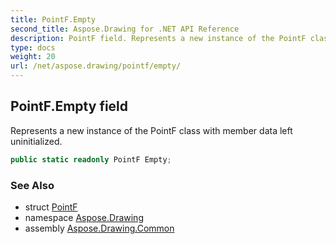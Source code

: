 ```yaml
---
title: PointF.Empty
second_title: Aspose.Drawing for .NET API Reference
description: PointF field. Represents a new instance of the PointF class with member data left uninitialized
type: docs
weight: 20
url: /net/aspose.drawing/pointf/empty/
---
```

## PointF.Empty field

Represents a new instance of the PointF class with member data left uninitialized.

```csharp
public static readonly PointF Empty;
```

### See Also

* struct [PointF](../)
* namespace [Aspose.Drawing](../../pointf/)
* assembly [Aspose.Drawing.Common](../../../)


